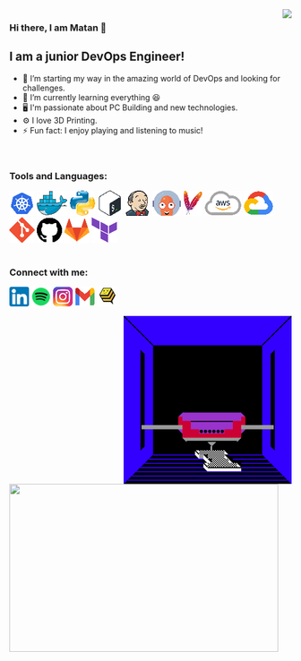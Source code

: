 <img src="https://github.githubassets.com/images/mona-whisper.gif" align="right" />

### Hi there, I am Matan 👋

## I am a junior DevOps Engineer!

- 🔭 I’m starting my way in the amazing world of DevOps and looking for challenges.
- 🌱 I’m currently learning everything :laughing:
- :desktop_computer: I'm passionate about PC Building and new technologies.
- :gear: I love 3D Printing.
- ⚡ Fun fact: I enjoy playing and listening to music!  
<br/><br/>

### Tools and Languages:
![Kubernetes][kubernetes.icon]
![Docker][docker.icon]
![Python][python.icon]
![Bash][bash.icon]
![Jenkins][jenkins.icon]
![ArgoCD][argocd.icon]
![Maven][maven.icon]
![AWS][aws.icon]
![GCP][gcp.icon]
![Git][git.icon]
![Github][github.icon]
![Gitlab][gitlab.icon]
![Terraform][terraform.icon]
<br/><br/>

### Connect with me:

[![linkedin][linkedin.icon]][linkedin]
[![spotify][spotify.icon]][spotify]
[![instagram][instagram.icon]][instagram]
[![gmail][gmail.icon]][gmail]
[![cubee][cubee.icon]][cubee]

<img src="assets/3dprinting.gif" width="300" height="300" align="right" />
<img src="assets/pc.gif" width="480" height="300" align="left" />

<!-- <iframe src="https://giphy.com/embed/l2JhwdnrGvfnoXrzi" width="300" height="300" frameBorder="0" class="giphy-embed" align="right" allowFullScreen></iframe><p><a href="https://giphy.com/gifs/3d-pixel-8bit-l2JhwdnrGvfnoXrzi" ></a></p>

<iframe src="https://giphy.com/embed/dalAKBkBak1S8" width="480" height="300" frameBorder="0" class="giphy-embed" align="left" allowFullScreen></iframe><p><a href="https://giphy.com/gifs/corsairgaming-rgb-pc-rainbow-dalAKBkBak1S8"></a></p> -->

<!-- icons -->
[linkedin.icon]: /assets/linkedin.png
[spotify.icon]: /assets/spotify.png
[instagram.icon]: /assets/instagram.png
[gmail.icon]: /assets/gmail.png
[cubee.icon]: /assets/cubee.png
[kubernetes.icon]: /assets/kubernetes.png
[docker.icon]: /assets/docker.png
[python.icon]: /assets/python.png
[bash.icon]: /assets/bash.png
[jenkins.icon]: /assets/jenkins.png
[ArgoCD.icon]: /assets/ArgoCD.png
[maven.icon]: /assets/maven.png
[aws.icon]: /assets/aws.png
[gcp.icon]: /assets/gcp.png
[git.icon]: /assets/git.png
[github.icon]: /assets/github.png
[gitlab.icon]: /assets/gitlab.png
[terraform.icon]: /assets/terraform.png

<!-- links to your social media accounts -->
[linkedin]: https://linkedin.com/in/matan-avital
[spotify]: https://open.spotify.com/user/vbl1z3x2ir2ox96ekku78322r?si=d641d6b72cfa4558
[instagram]: https://www.instagram.com/3dmatho/
[gmail]: mailto:matavital13@gmail.com
[cubee]: https://cubee3d.com/store/M3D
